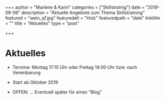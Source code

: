 +++
author = "Marlene & Karin"
categories = ["Skillstrainig"]
date = "2019-09-06"
description = "Aktuelle Angebote zum Thema Skillstraining"
featured = "wein_qf.jpg"
featuredalt = "Holz"
featuredpath = "date"
linktitle = ""
title = "Aktuelles"
type = "post"

+++

# Aktuelles
* Termine: Montag 17:15 Uhr oder Freitag 14:00 Uhr bzw. nach Vereinbarung  

* Start	ab Oktober 2019 

* OFFEN: ... Eventuell später für einen "Blog"